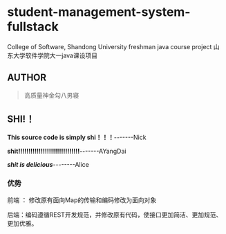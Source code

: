 # student-management-system-fullstack
College of Software, Shandong University freshman java course project 山东大学软件学院大一java课设项目



## AUTHOR

> 高质量神金勾八男寝



## SHI!！

**This source code is simply shi！！！**-------Nick

**shit!!!!!!!!!!!!!!!!!!!!!!!!!!!!!!**-------AYangDai

***shit is delicious***--------Alice





### 优势

前端 ： 修改原有面向Map的传输和编码修改为面向对象

后端：编码遵循REST开发规范，并修改原有代码，使接口更加简洁、更加规范、更加优雅。
